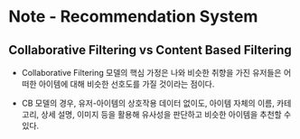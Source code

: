 # Note - Recommendation System

## Collaborative Filtering vs Content Based Filtering

- Collaborative Filtering 모델의 핵심 가정은 나와 비슷한 취향을 가진 유저들은 어떠한 아이템에 대해 비슷한 선호도를 가질 것이라는 점이다.

- CB 모델의 경우, 유저-아이템의 상호작용 데이터 없이도, 아이템 자체의 이름, 카테고리, 상세 설명, 이미지 등을 활용해 유사성을 판단하고 비슷한 아이템을 추천할 수 있다.
